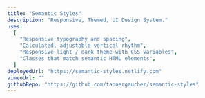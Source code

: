 ```yaml
---
title: "Semantic Styles"
description: "Responsive, Themed, UI Design System."
uses:
  [
    "Responsive typography and spacing",
    "Calculated, adjustable vertical rhythm",
    "Responsive light / dark theme with CSS variables",
    "Classes that match semantic HTML elements",
  ]
deployedUrl: "https://semantic-styles.netlify.com"
vimeoUrl: ""
githubRepo: "https://github.com/tannergaucher/semantic-styles"
---
```

